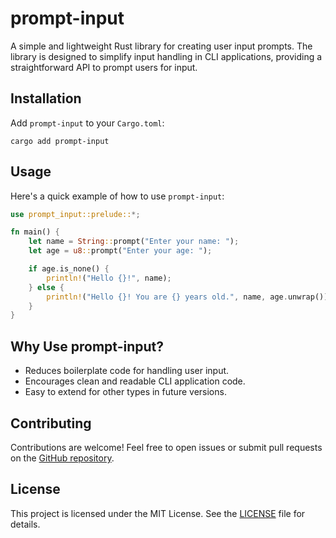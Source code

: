 # prompt-input

A simple and lightweight Rust library for creating user input prompts. The library is designed to simplify input handling in CLI applications, providing a straightforward API to prompt users for input.

## Installation

Add `prompt-input` to your `Cargo.toml`:

```
cargo add prompt-input
```

## Usage

Here's a quick example of how to use `prompt-input`:

```rust
use prompt_input::prelude::*;

fn main() {
    let name = String::prompt("Enter your name: ");
    let age = u8::prompt("Enter your age: ");

    if age.is_none() {
        println!("Hello {}!", name);
    } else {
        println!("Hello {}! You are {} years old.", name, age.unwrap());
    }
}
```

## Why Use prompt-input?

- Reduces boilerplate code for handling user input.
- Encourages clean and readable CLI application code.
- Easy to extend for other types in future versions.

## Contributing

Contributions are welcome! Feel free to open issues or submit pull requests on the [GitHub repository](https://github.com/Kaua-Klassmann/prompt-input).

## License

This project is licensed under the MIT License. See the [LICENSE](LICENSE) file for details.
